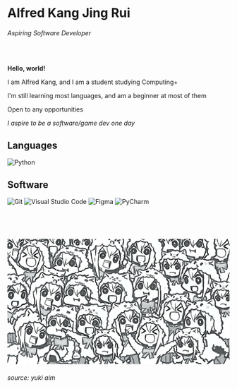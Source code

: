 # **Alfred Kang Jing Rui**
###### *Aspiring Software Developer*

</p>

<br />
  
**Hello, world!**

  I am Alfred Kang, and I am a student studying Computing+
  
  I'm still learning most languages, and am a beginner at most of them
  
  Open to any opportunities 

  *I aspire to be a software/game dev one day*

  
  

## Languages
<p>
 <img alt="Python" src="https://img.shields.io/badge/python-%2314354C.svg?style=for-the-badge&logo=python&logoColor=white"/>

## Software
<p>
 <img alt="Git" src="https://img.shields.io/badge/git-%23F05033.svg?style=for-the-badge&logo=git&logoColor=white"/>
 <img alt="Visual Studio Code" src="https://img.shields.io/badge/VisualStudioCode-0078d7.svg?style=for-the-badge&logo=visual-studio-code&logoColor=white"/>
 <img alt="Figma" src="https://img.shields.io/badge/figma-%23F24E1E.svg?style=for-the-badge&logo=figma&logoColor=white"/>
  <img alt="PyCharm" src="https://img.shields.io/badge/pycharm-143?style=for-the-badge&logo=pycharm&logoColor=black&color=black&labelColor=green"/>

</p>

<br />

</p>

<br />

![](https://github.com/Alfred-Kang/Alfred-Kang/blob/main/yuki.jpeg?raw=true)
###### *source: yuki aim*
